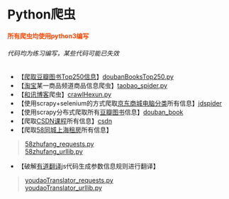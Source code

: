 # Python爬虫
#### <font color=#FF4500>所有爬虫均使用python3编写</font>  
###### 代码均为练习编写，某些代码可能已失效           

* 【[爬取豆瓣图书Top250信息](https://book.douban.com/top250)】[doubanBooksTop250.py](https://github.com/adamjz/spiders/blob/master/doubanBooksTop250.py)   
* 【[淘宝](https://www.taobao.com/)某一商品频道商品信息爬虫】[taobao_spider.py](https://github.com/adamjz/spiders/blob/master/taobao_spider.py)    
* 【[和讯博客](http://blog.hexun.com/)爬虫】[crawlHexun.py](https://github.com/adamjz/spiders/blob/master/crawlHexun.py)    
* 【使用scrapy+selenium的方式爬取[京东商城电脑分类](https://list.jd.com/list.html?cat=670,671,672)所有信息】[jdspider](https://github.com/adamjz/spiders/tree/master/jdspider)   
* 【使用scrapy分布式爬取所有[豆瓣图书](https://book.douban.com/tag/?view=type&icn=index-sorttags-all)信息】[douban_book](https://github.com/adamjz/spiders/tree/master/douban_book)    
* 【爬取[CSDN课程](https://edu.csdn.net/courses/k)所有信息】[csdn](https://github.com/adamjz/spiders/tree/master/csdn)    
* 【爬取[58同城上海租房](http://sh.58.com/chuzu/)所有信息】    
> [58zhufang_requests.py](https://github.com/adamjz/spiders/blob/master/58zhufang_requests.py)    
> [58zhufang_urllib.py](https://github.com/adamjz/spiders/blob/master/58zhufang_urllib.py)

* 【破解[有道翻译](http://fanyi.youdao.com/)js代码生成参数信息规则进行翻译】  
> [youdaoTranslator_requests.py](https://github.com/adamjz/spiders/blob/master/youdaoTranslator_requests.py)    
> [youdaoTranslator_urllib.py](https://github.com/adamjz/spiders/blob/master/youdaoTranslator_urllib.py)
